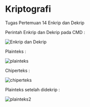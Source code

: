 # Kriptografi
Tugas Pertemuan 14 Enkrip dan Dekrip

Perintah Enkrip dan Dekrip pada CMD :

![Enkrip dan Dekrip](https://user-images.githubusercontent.com/121510749/210126897-3dfe8cb4-7b5e-4984-a1a1-8497aa91f5b8.PNG)

Plainteks :

![plainteks](https://user-images.githubusercontent.com/121510749/210126931-eca4c351-4ace-4e66-ba9f-1a245a9f85ff.PNG)

Chiperteks :

![chiperteks](https://user-images.githubusercontent.com/121510749/210126956-89b5cc52-ff23-4c09-b37b-749b2b3fed6f.PNG)

Plainteks setelah didekrip :

![plainteks2](https://user-images.githubusercontent.com/121510749/210126974-7e420be3-654b-48a0-90a3-4e1220acd866.PNG)
